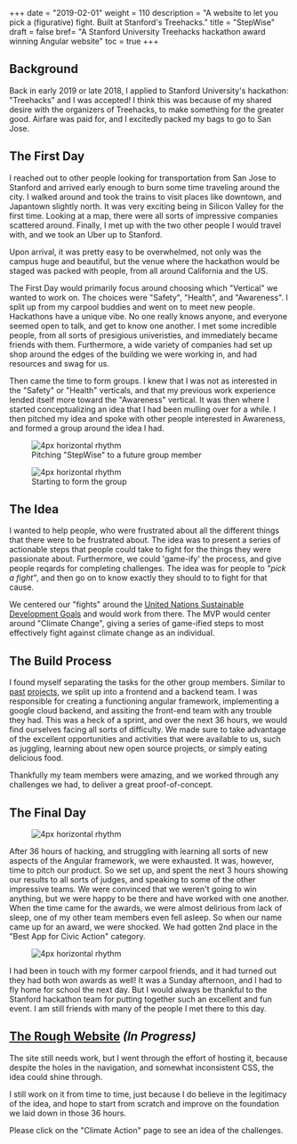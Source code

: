 +++
date = "2019-02-01"
weight = 110
description = "A website to let you pick a (figurative) fight. Built at Stanford's Treehacks."
title = "StepWise"
draft = false
bref= "A Stanford University Treehacks hackathon award winning Angular website"
toc = true
+++

## Background
Back in early 2019 or late 2018, I applied to Stanford University's hackathon: "Treehacks" and I was accepted! I think this was because of my shared desire with the organizers of Treehacks, to make something for the greater good. Airfare was paid for, and I excitedly packed my bags to go to San Jose.

## The First Day
I reached out to other people looking for transportation from San Jose to Stanford and arrived early enough to burn some time traveling around the city. I walked around and took the trains to visit places like downtown, and Japantown slightly north. It was very exciting being in Silicon Valley for the first time. Looking at a map, there were all sorts of impressive companies scattered around. Finally, I met up with the two other people I would travel with, and we took an Uber up to Stanford. 

Upon arrival, it was pretty easy to be overwhelmed, not only was the campus huge and beautiful, but the venue where the hackathon would be staged was packed with people, from all around California and the US.

The First Day would primarily focus around choosing which "Vertical" we wanted to work on. The choices were "Safety", "Health", and "Awareness". I split up from my carpool buddies and went on to meet new people. Hackathons have a unique vibe. No one really knows anyone, and everyone seemed open to talk, and get to know one another. I met some incredible people, from all sorts of presigious univeristies, and immediately became friends with them. Furthermore, a wide variety of companies had set up shop around the edges of the building we were working in, and had resources and swag for us.

Then came the time to form groups. I knew that I was not as interested in the "Safety" or "Health" verticals, and that my previous work experience lended itself more toward the "Awareness" vertical. It was then where I started conceptualizing an idea that I had been mulling over for a while. I then pitched my idea and spoke with other people interested in Awareness, and formed a group around the idea I had.
<figure>
    <img alt="4px horizontal rhythm" src="/img/pitch1.jpg" class = "center-image">
    <figcaption>
      <h7 class = "center-image">Pitching "StepWise" to a future group member</h7>
  </figcaption>
</figure>
<figure>
    <img alt="4px horizontal rhythm" src="/img/pitch2.jpg" class = "center-image">
    <figcaption>
      <h7 class = "center-image">Starting to form the group</h7>
  </figcaption>
</figure>


## The Idea
I wanted to help people, who were frustrated about all the different things that there were to be frustrated about. The idea was to present a series of actionable steps that people could take to fight for the things they were passionate about. Furthermore, we could 'game-ify' the process, and give people reqards for completing challenges. The idea was for people to *"pick a fight"*, and then go on to know exactly they should to to fight for that cause.

We centered our "fights" around the [United Nations Sustainable Development Goals](https://www.un.org/sustainabledevelopment/sustainable-development-goals/) and would work from there. The MVP would center around "Climate Change", giving a series of game-ified steps to most effectively fight against climate change as an individual.

## The Build Process
I found myself separating the tasks for the other group members. Similar to [past](../cryptocontext/) [projects](../unorthodox), we split up into a frontend and a backend team. I was responsible for creating a functioning angular framework, implementing a google cloud backend, and assiting the front-end team with any trouble they had. This was a heck of a sprint, and over the next 36 hours, we would find ourselves facing all sorts of difficulty. We made sure to take advantage of the excellent opportunities and activities that were available to us, such as juggling, learning about new open source projects, or simply eating delicious food. 

Thankfully my team members were amazing, and we worked through any challenges we had, to deliver a great proof-of-concept. 

## The Final Day
<figure>
    <img alt="4px horizontal rhythm" src="/img/pitchday.jpg" class = "center-image">
</figure>
After 36 hours of hacking, and struggling with learning all sorts of new aspects of the Angular framework, we were exhausted. It was, however, time to pitch our product. So we set up, and spent the next 3 hours showing our results to all sorts of judges, and speaking to some of the other impressive teams. We were convinced that we weren't going to win anything, but we were happy to be there and have worked with one another. When the time came for the awards, we were almost delirious from lack of sleep, one of my other team members even fell asleep. So when our name came up for an award, we were shocked. We had gotten 2nd place in the "Best App for Civic Action" category. 
<figure>
    <img alt="4px horizontal rhythm" src="/img/treehacks-team.jpg" class = "center-image">
</figure>

I had been in touch with my former carpool friends, and it had turned out they had both won awards as well! It was a Sunday afternoon, and I had to fly home for school the next day. But I would always be thankful to the Stanford hackathon team for putting together such an excellent and fun event. I am still friends with many of the people I met there to this day.

## [The Rough Website](https://stepwisetree.com/) *(In Progress)*

The site still needs work, but I went through the effort of hosting it, because despite the holes in the navigation, and somewhat inconsistent CSS, the idea could shine through. 

I still work on it from time to time, just because I do believe in the legitimacy of the idea, and hope to start from scratch and improve on the foundation we laid down in those 36 hours.

Please click on the "Climate Action" page to see an idea of the challenges.
